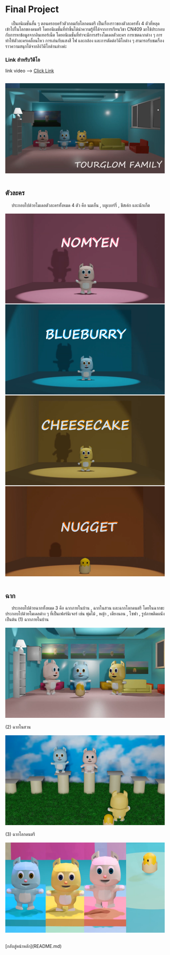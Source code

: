 # Final Project
&nbsp;&nbsp;&nbsp;&nbsp; เป็นอนิเมชั่นสั้น ๆ ตอนครอบครัวตัวกลมกับโลกดนตรี เป็นเรื่องราวของตัวละครทั้ง 4 ตัวที่หลุดเข้าไปในโลกของดนตรี โดยอนิเมชั่นที่ทำขึ้นได้นำความรู้ที่ได้จากการเรียนวิชา CN409 มาใช้ประกอบกับการหาข้อมูลจากอินเทอร์เน็ต โดยอนิเมชั่นที่ทำจะมีการสร้างโมเดลตัวละคร การเซตฉากต่าง ๆ การทำให้ตัวละครเคลื่อนไหว การเล่นกับแสงสี ไฟ และกล้อง และการตัดต่อวิดีโอต่าง ๆ สามารถรับชมเรื่องราวความสนุกได้จากลิง์วิดีโอด้านล่างค่ะ 
<br>
### Link สำหรับวิดีโอ
link video --> [Click Link](https://youtu.be/OyZQZT3nxxk)<br>
<br>

<img src="image/project/p1.png"><br>
</img>
<br>
## ตัวละคร 
&nbsp;&nbsp;&nbsp;&nbsp; ประกอบไปด้วยโมเดลตัวละครทั้งหมด 4 ตัว คือ นมเย็น , บลูเบอร์รี่ , ชีสเค้ก และนักเก็ต <br>
<br>
<img src="image/project/p2.png"><br>
<img src="image/project/p3.png"><br>
<img src="image/project/p4.png"><br>
<img src="image/project/p5.png"><br>
<br>

## ฉาก
&nbsp;&nbsp;&nbsp;&nbsp; ประกอบไปด้วยฉากทั้งหมด 3 คือ ฉากภายในบ้าน , ฉากในสวน และฉากโลกดนตรี โดยในฉากขะประกอบไปด้วยโมเดลต่าง ๆ ที่เป็นเฟอร์นิเจอร์ เช่น พุ่มไม้ , หญ้า , เตียงนอน , โซฟา , รูปภาพติดผนัง เป็นต้น
(1) ฉากภายในบ้าน <br>
<br>
<img src="image/project/p6.png"><br>
<br>
(2) ฉากในสวน <br>
<br>
<img src="image/project/p7.png"><br>
<br>
(3) ฉากโลกดนตรี <br>
<br>
<img src="image/project/p8.png"><br>


<br>
[กลับสู่หน้าหลัก](README.md)<br>
